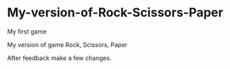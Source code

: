 # My-version-of-Rock-Scissors-Paper

 My first game

My version of game Rock, Scissors, Paper

After feedback make a few changes.
